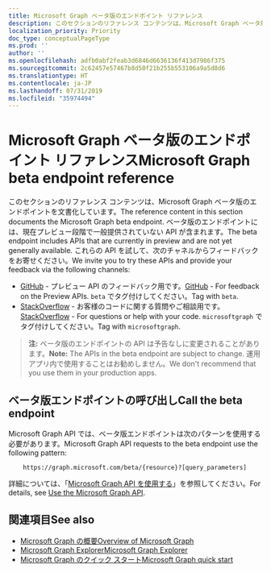 ```yaml
---
title: Microsoft Graph ベータ版のエンドポイント リファレンス
description: このセクションのリファレンス コンテンツは、Microsoft Graph ベータ版のエンドポイントを文書化しています。 ベータ版のエンドポイントには、現在プレビュー段階で一般提供されていない API が含まれます。 これらの API を試して、次のチャネルからフィードバックをお寄せください。
localization_priority: Priority
doc_type: conceptualPageType
ms.prod: ''
author: ''
ms.openlocfilehash: adfb0abf2feab3d6846d6636136f413d7986f375
ms.sourcegitcommit: 2c62457e57467b8d50f21b255b553106a9a5d8d6
ms.translationtype: HT
ms.contentlocale: ja-JP
ms.lasthandoff: 07/31/2019
ms.locfileid: "35974494"
---
```

# <a name="microsoft-graph-beta-endpoint-reference"></a><span data-ttu-id="c2c01-105">Microsoft Graph ベータ版のエンドポイント リファレンス</span><span class="sxs-lookup"><span data-stu-id="c2c01-105">Microsoft Graph beta endpoint reference</span></span>

<span data-ttu-id="c2c01-106">このセクションのリファレンス コンテンツは、Microsoft Graph ベータ版のエンドポイントを文書化しています。</span><span class="sxs-lookup"><span data-stu-id="c2c01-106">The reference content in this section documents the Microsoft Graph beta endpoint.</span></span> <span data-ttu-id="c2c01-107">ベータ版のエンドポイントには、現在プレビュー段階で一般提供されていない API が含まれます。</span><span class="sxs-lookup"><span data-stu-id="c2c01-107">The beta endpoint includes APIs that are currently in preview and are not yet generally available.</span></span> <span data-ttu-id="c2c01-108">これらの API を試して、次のチャネルからフィードバックをお寄せください。</span><span class="sxs-lookup"><span data-stu-id="c2c01-108">We invite you to try these APIs and provide your feedback via the following channels:</span></span>

- <span data-ttu-id="c2c01-109">[GitHub](https://github.com/OfficeDev/microsoft-graph-docs/issues) - プレビュー API のフィードバック用です。</span><span class="sxs-lookup"><span data-stu-id="c2c01-109">[GitHub](https://github.com/OfficeDev/microsoft-graph-docs/issues) - For feedback on the Preview APIs.</span></span> <span data-ttu-id="c2c01-110">`beta` でタグ付けしてください。</span><span class="sxs-lookup"><span data-stu-id="c2c01-110">Tag with `beta`.</span></span>
- <span data-ttu-id="c2c01-111">[StackOverflow](https://stackoverflow.com/questions/tagged/microsoftgraph) - お客様のコードに関する質問やご相談用です。</span><span class="sxs-lookup"><span data-stu-id="c2c01-111">[StackOverflow](https://stackoverflow.com/questions/tagged/microsoftgraph) - For questions or help with your code.</span></span> <span data-ttu-id="c2c01-112">`microsoftgraph` でタグ付けしてください。</span><span class="sxs-lookup"><span data-stu-id="c2c01-112">Tag with `microsoftgraph`.</span></span>

> <span data-ttu-id="c2c01-113">**注:** ベータ版のエンドポイントの API は予告なしに変更されることがあります。</span><span class="sxs-lookup"><span data-stu-id="c2c01-113">**Note:** The APIs in the beta endpoint are subject to change.</span></span> <span data-ttu-id="c2c01-114">運用アプリ内で使用することはお勧めしません。</span><span class="sxs-lookup"><span data-stu-id="c2c01-114">We don't recommend that you use them in your production apps.</span></span> 

## <a name="call-the-beta-endpoint"></a><span data-ttu-id="c2c01-115">ベータ版エンドポイントの呼び出し</span><span class="sxs-lookup"><span data-stu-id="c2c01-115">Call the beta endpoint</span></span>

<span data-ttu-id="c2c01-116">Microsoft Graph API では、ベータ版エンドポイントは次のパターンを使用する必要があります。</span><span class="sxs-lookup"><span data-stu-id="c2c01-116">Microsoft Graph API requests to the beta endpoint use the following pattern:</span></span>

```
    https://graph.microsoft.com/beta/{resource}?[query_parameters]
```

<span data-ttu-id="c2c01-117">詳細については、「[Microsoft Graph API を使用する](/graph/use-the-api)」を参照してください。</span><span class="sxs-lookup"><span data-stu-id="c2c01-117">For details, see [Use the Microsoft Graph API](/graph/use-the-api).</span></span>

## <a name="see-also"></a><span data-ttu-id="c2c01-118">関連項目</span><span class="sxs-lookup"><span data-stu-id="c2c01-118">See also</span></span>

- [<span data-ttu-id="c2c01-119">Microsoft Graph の概要</span><span class="sxs-lookup"><span data-stu-id="c2c01-119">Overview of Microsoft Graph</span></span>](/graph/overview)
- [<span data-ttu-id="c2c01-120">Microsoft Graph Explorer</span><span class="sxs-lookup"><span data-stu-id="c2c01-120">Microsoft Graph Explorer</span></span>](https://developer.microsoft.com/graph/graph-explorer)
- [<span data-ttu-id="c2c01-121">Microsoft Graph のクイック スタート</span><span class="sxs-lookup"><span data-stu-id="c2c01-121">Microsoft Graph quick start</span></span>](https://developer.microsoft.com/graph/quick-start)

